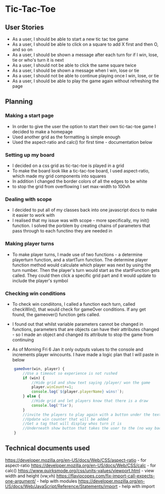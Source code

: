 # Tic-Tac-Toe

## User Stories

- As a user, I should be able to start a new tic tac toe game
- As a user, I should be able to click on a square to add X first and then O, and so on
- As a user, I should be shown a message after each turn for if I win, lose, tie or who's turn it is next
- As a user, I should not be able to click the same square twice
- As a user, I should be shown a message when I win, lose or tie
- As a user, I should not be able to continue playing once I win, lose, or tie
- As a user, I should be able to play the game again without refreshing the page

## Planning

### Making a start page

- In order to give the user the option to start their own tic-tac-toe game I decided to make a homepage
- Used another grid as the formatting is simple enough
- Used the aspect-ratio and calc() for first time - documentation below
### Setting up my board

- I decided on a css grid as tic-tac-toe is played in a grid
- To make the board look like a tic-tac-toe board, I used aspect-ratio, which made my grid components into squares
- In addition I changed the border colors of all the edges to be white
- to stop the grid from overflowing I set max-width to 100vh

### Dealing with scope

- I decided to put all of my classes back into one javascript docs to make it easier to work with
- I realised that my issue was with scope - more specifically, my init() function. I solved the porblem by creating chains of parameters that pass through to each functino they are needed in

### Making player turns

- To make player turns, I made use of two functions - a determine playerturn function, and a startTurn function. The determine player function method would calculate which player was next by using the turn number. Then the player's turn would start as the startFunction gets called. They  could then click a specific grid part and it would update to include the player's symbol


### Checking win conditions

- To check win condiitons, I called a function each turn, called checkWin(), that would check for gameOver conditions. If any get found, the gameover() function gets called.
- I found out that whilst variable parameters cannot be changed in functions, parameters that are objects can have their attributes changed - so I made an object and changed its attribute to stop the game from continuing

- As of Morning Fri 6 Jan it only outputs values to the console and increments player wincounts. I have made a logic plan that I will paste in below

```js
    gameOver(win, player) {
        //Use a timeout so experience is not rushed
        if (win) {
            //Hide grid and show text saying /player/ won the game
            player.winCount+=1;
            console.log(`${player.playerName} wins!`);
        } else {
            //Hide grid and let players know that there is a draw
            console.log('Tie');
        }
        //invite the players to play again with a button under the text
        //Update win counter that will be added
        //Get a tag that will display whos turn it is
        //Underneath show button that takes the user to the (no way back) results page. They can see the final score there.
    }
```
## Technical documents used
https://developer.mozilla.org/en-US/docs/Web/CSS/aspect-ratio - for aspect-ratio
https://developer.mozilla.org/en-US/docs/Web/CSS/calc - for calc()
https://www.quirksmode.org/css/units-values/viewport.html - view width and height (vw,vh)
https://flaviocopes.com/fix-import-call-expects-one-argument/ - help with modules
https://developer.mozilla.org/en-US/docs/Web/JavaScript/Reference/Statements/import - help with import
